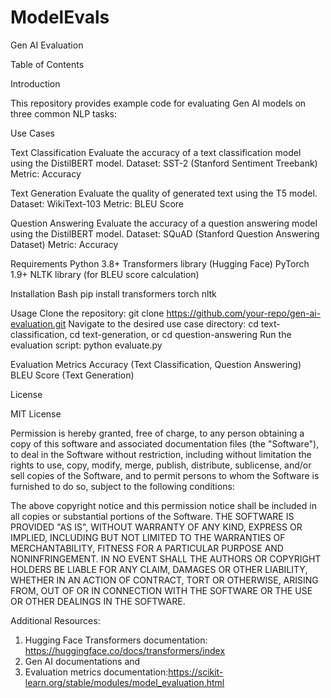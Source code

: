 # ModelEvals

Gen AI Evaluation

Table of Contents

Introduction

  This repository provides example code for evaluating Gen AI models on three common NLP tasks:

Use Cases
 
  Text Classification
      Evaluate the accuracy of a text classification model using the DistilBERT model.
      Dataset: SST-2 (Stanford Sentiment Treebank)
      Metric: Accuracy
  
  Text Generation
      Evaluate the quality of generated text using the T5 model.
      Dataset: WikiText-103
      Metric: BLEU Score
  
  Question Answering
      Evaluate the accuracy of a question answering model using the DistilBERT model.
      Dataset: SQuAD (Stanford Question Answering Dataset)
      Metric: Accuracy
  
  Requirements
      Python 3.8+
      Transformers library (Hugging Face)
      PyTorch 1.9+
      NLTK library (for BLEU score calculation)
  
  Installation
      Bash
      pip install transformers torch nltk
  
  Usage
      Clone the repository: git clone https://github.com/your-repo/gen-ai-evaluation.git
      Navigate to the desired use case directory: cd text-classification, cd text-generation, or cd question-answering
      Run the evaluation script: python evaluate.py
  
  Evaluation Metrics
      Accuracy (Text Classification, Question Answering)
      BLEU Score (Text Generation)

License

MIT License

Permission is hereby granted, free of charge, to any person obtaining a copy of this software and associated documentation files (the "Software"), to deal in the Software without restriction, including without limitation the rights to use, copy, modify, merge, publish, distribute, sublicense, and/or sell copies of the Software, and to permit persons to whom the Software is furnished to do so, subject to the following conditions:

The above copyright notice and this permission notice shall be included in all copies or substantial portions of the Software.
THE SOFTWARE IS PROVIDED "AS IS", WITHOUT WARRANTY OF ANY KIND, EXPRESS OR IMPLIED, INCLUDING BUT NOT LIMITED TO THE WARRANTIES OF MERCHANTABILITY, FITNESS FOR A PARTICULAR PURPOSE AND NONINFRINGEMENT. IN NO EVENT SHALL THE AUTHORS OR COPYRIGHT HOLDERS BE LIABLE FOR ANY CLAIM, DAMAGES OR OTHER LIABILITY, WHETHER IN AN ACTION OF CONTRACT, TORT OR OTHERWISE, ARISING FROM, OUT OF OR IN CONNECTION WITH THE SOFTWARE OR THE USE OR OTHER DEALINGS IN THE SOFTWARE.

Additional Resources:
1) Hugging Face Transformers documentation: https://huggingface.co/docs/transformers/index 
2) Gen AI documentations and 
3) Evaluation metrics documentation:https://scikit-learn.org/stable/modules/model_evaluation.html 
